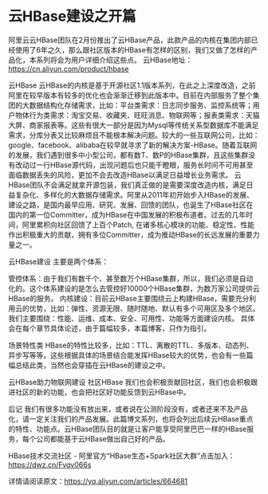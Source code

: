 # 云HBase建设之开篇

阿里云云HBase团队在2月份推出了云HBase产品，此款产品的内核在集团内部已经使用了6年之久，那么跟社区版本的HBase有怎样的区别，我们又做了怎样的产品化，本系列将会为用户详细介绍这些点。
云HBase地址：https://cn.aliyun.com/product/hbase

云HBase
云HBase的内核是基于开源社区1.1版本系列，在此之上深度改造，之前阿里在较早版本有较多的优化也会渐渐迁移到此版本中。目前在内部服务了整个集团的大数据结构化存储需求，比如：平台类需求：日志同步服务、监控系统等；用户物体行为类需求：淘宝交易、收藏夹、旺旺消息、物联网等；报表类需求：天猫大屏、商家报表等。这些有很大一部分是因为Mysql等传统关系型数据库不能满足需求，分库分表又比较麻烦且不能根本解决问题。较大的一些互联网公司，比如：google、facebook、alibaba在较早就寻求了新的解决方案-HBase。随着互联网的发展，我们遇到很多中小型公司，都有数T、数P的HBase集群，且这些集群没有改动过一行HBase源代码，出现问题后也只能干瞪眼，服务长时间不可用甚至面临数据丢失的风险，更加不会去改造HBase以满足日益增长业务需求。
云HBase团队不会满足就拿开源包装，我们真正做的是需要深度改造内核，满足日益复杂化、多样化的大数据存储需求。阿里从2011年初开始步入HBase的发展、建设之路，是国内最早应用、研究、发展、回馈的团队，也诞生了HBase社区在国内的第一位Committer，成为HBase在中国发展的积极布道者。过去的几年时间，阿里累积向社区回馈了上百个Patch, 在诸多核心模块的功能、稳定性、性能作出积极重大的贡献，拥有多位Committer，成为推动HBase的长远发展的重要力量之一。

云HBase建设
主要是两个体系：

管控体系：由于我们有数千个、甚至数万个HBase集群，所以，我们必须是自动化的。这个体系建设的是怎么去管控好10000个HBase集群，为数万家公司提供云HBase的服务。
内核建设：目前云HBase主要围绕云上构建HBase，需要充分利用云的优势，比如：弹性、资源无限、随时随地、默认有多个可用区及多个地区。我们主要围绕：性能、运维、成本、安全、可用性、功能等方面建设内核。
具体会在每个章节具体论述，由于篇幅较多，本篇博客，只作为指引。

场景特性类
HBase的特性比较多，比如：TTL、离散的TTL、多版本、动态列、异步写等等。这些根据具体的场景结合能发挥HBase较大的优势，也会有一些篇幅总结此类，当然也会穿插在云HBase的建设之中。

云HBase助力物联网建设
社区HBase
我们也会积极贡献回社区，我们也会积极跟进社区的新的功能，也会把社区好功能反馈到云HBase中。

后记
我们有很多功能没有放出来，或者说在公测阶段没有，或者还来不及产品化，请一定关注我们的产品发展。此篇博文系列，也将会列出后续云HBase重点的特性、功能点。云HBase团队目的就是让客户能享受阿里巴巴一样的HBase服务，每个公司都能基于云HBase做出自己好的产品。

HBase技术交流社区 - 阿里官方“HBase生态+Spark社区大群”点击加入：https://dwz.cn/Fvqv066s

详情请阅读原文：https://yq.aliyun.com/articles/664681
